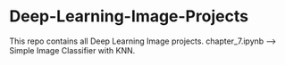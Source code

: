 # Deep-Learning-Image-Projects
This repo contains all Deep Learning Image projects.
chapter_7.ipynb --> Simple Image Classifier with KNN.
